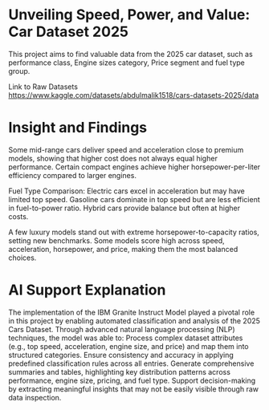 # Unveiling Speed, Power, and Value: Car Dataset 2025
This project aims to find valuable data from the 2025 car dataset, such as performance class, Engine sizes category, Price segment and fuel type group.

Link to Raw Datasets https://www.kaggle.com/datasets/abdulmalik1518/cars-datasets-2025/data

# Insight and Findings
Some mid-range cars deliver speed and acceleration close to premium models, showing that higher cost does not always equal higher performance.
Certain compact engines achieve higher horsepower-per-liter efficiency compared to larger engines.

Fuel Type Comparison:
Electric cars excel in acceleration but may have limited top speed.
Gasoline cars dominate in top speed but are less efficient in fuel-to-power ratio.
Hybrid cars provide balance but often at higher costs.

A few luxury models stand out with extreme horsepower-to-capacity ratios, setting new benchmarks.
Some models score high across speed, acceleration, horsepower, and price, making them the most balanced choices.

# AI Support Explanation
The implementation of the IBM Granite Instruct Model played a pivotal role in this project by enabling automated classification and analysis of the 2025 Cars Dataset. Through advanced natural language processing (NLP) techniques, the model was able to:
Process complex dataset attributes (e.g., top speed, acceleration, engine size, and price) and map them into structured categories.
Ensure consistency and accuracy in applying predefined classification rules across all entries.
Generate comprehensive summaries and tables, highlighting key distribution patterns across performance, engine size, pricing, and fuel type.
Support decision-making by extracting meaningful insights that may not be easily visible through raw data inspection.

